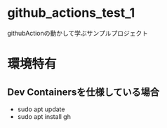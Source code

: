 # github_actions_test_1
githubActionの動かして学ぶサンプルプロジェクト

# 環境特有
## Dev Containersを仕様している場合
* sudo apt update
* sudo apt install gh